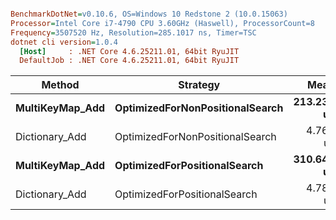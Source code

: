 ``` ini

BenchmarkDotNet=v0.10.6, OS=Windows 10 Redstone 2 (10.0.15063)
Processor=Intel Core i7-4790 CPU 3.60GHz (Haswell), ProcessorCount=8
Frequency=3507520 Hz, Resolution=285.1017 ns, Timer=TSC
dotnet cli version=1.0.4
  [Host]     : .NET Core 4.6.25211.01, 64bit RyuJIT
  DefaultJob : .NET Core 4.6.25211.01, 64bit RyuJIT


```
 |          Method |                        Strategy |       Mean |     Error |    StdDev | Scaled | ScaledSD |   Gen 0 |  Gen 1 | Allocated |
 |---------------- |-------------------------------- |-----------:|----------:|----------:|-------:|---------:|--------:|-------:|----------:|
 | **MultiKeyMap_Add** | **OptimizedForNonPositionalSearch** | **213.237 us** | **1.2228 us** | **1.0840 us** |  **44.77** |     **0.35** | **34.1797** | **0.2441** | **140.52 KB** |
 |  Dictionary_Add | OptimizedForNonPositionalSearch |   4.764 us | 0.0344 us | 0.0305 us |   1.00 |     0.00 |  2.4872 |      - |  10.21 KB |
 | **MultiKeyMap_Add** |    **OptimizedForPositionalSearch** | **310.649 us** | **0.4653 us** | **0.3364 us** |  **64.90** |     **0.22** | **50.7813** |      **-** | **208.48 KB** |
 |  Dictionary_Add |    OptimizedForPositionalSearch |   4.787 us | 0.0207 us | 0.0162 us |   1.00 |     0.00 |  2.5177 |      - |  10.32 KB |

